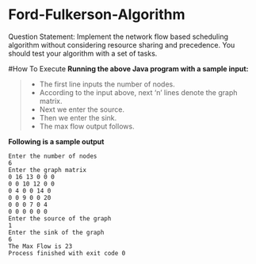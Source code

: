 # Ford-Fulkerson-Algorithm
Question Statement: Implement the network flow based scheduling algorithm without considering resource sharing and precedence. You should test your algorithm with a set of tasks.

#How To Execute
**Running the above Java program with a sample input:**
> - The first line inputs the number of nodes.
> - According to the input above, next ‘n’ lines denote the graph matrix.
> - Next we enter the source.
> - Then we enter the sink.
> - The max flow output follows.

**Following is a sample output**
```
Enter the number of nodes
6
Enter the graph matrix
0 16 13 0 0 0
0 0 10 12 0 0
0 4 0 0 14 0
0 0 9 0 0 20
0 0 0 7 0 4
0 0 0 0 0 0
Enter the source of the graph
1
Enter the sink of the graph
6
The Max Flow is 23
Process finished with exit code 0
```
